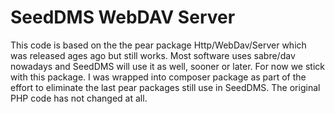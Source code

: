 SeedDMS WebDAV Server
=====================

This code is based on the the pear package Http/WebDav/Server which was
released ages ago but still works. Most software uses sabre/dav nowadays
and SeedDMS will use it as well, sooner or later. For now we stick with
this package. I was wrapped into composer package as part of the effort
to eliminate the last pear packages still use in SeedDMS. The original
PHP code has not changed at all.

